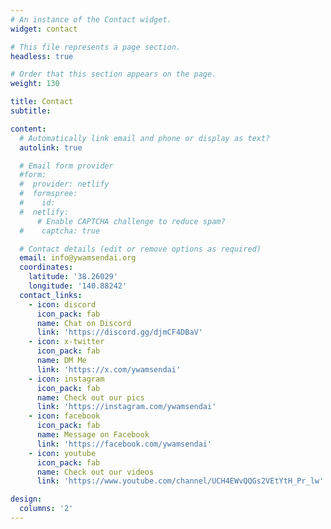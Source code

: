 ```yaml
---
# An instance of the Contact widget.
widget: contact

# This file represents a page section.
headless: true

# Order that this section appears on the page.
weight: 130

title: Contact
subtitle:

content:
  # Automatically link email and phone or display as text?
  autolink: true

  # Email form provider
  #form:
  #  provider: netlify
  #  formspree:
  #    id:
  #  netlify:
      # Enable CAPTCHA challenge to reduce spam?
  #    captcha: true

  # Contact details (edit or remove options as required)
  email: info@ywamsendai.org
  coordinates:
    latitude: '38.26029'
    longitude: '140.88242'
  contact_links:
    - icon: discord
      icon_pack: fab
      name: Chat on Discord
      link: 'https://discord.gg/djmCF4DBaV'
    - icon: x-twitter
      icon_pack: fab
      name: DM Me
      link: 'https://x.com/ywamsendai'
    - icon: instagram
      icon_pack: fab
      name: Check out our pics
      link: 'https://instagram.com/ywamsendai'
    - icon: facebook
      icon_pack: fab
      name: Message on Facebook
      link: 'https://facebook.com/ywamsendai'
    - icon: youtube
      icon_pack: fab
      name: Check out our videos
      link: 'https://www.youtube.com/channel/UCH4EWvQQGs2VEtYtH_Pr_lw'

design:
  columns: '2'
---
```

